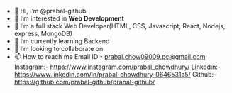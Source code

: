 - 👋 Hi, I’m @prabal-github
- 👀 I’m interested in **Web Development**
- 👀 I’m a full stack Web Developer(HTML, CSS, Javascript, React, Nodejs, express, MongoDB)
- 🌱 I’m currently learning Backend
- 💞️ I’m looking to collaborate on 
- 📫 How to reach me 
      Email ID:- prabal.chow09009.pc@gmail.com
      Instagram:- https://www.instagram.com/prabal_chowdhury/
      Linkedin:- https://www.linkedin.com/in/prabal-chowdhury-0646531a5/
      Github:- https://github.com/prabal-github/prabal-github/
      

<!---
prabal-github/prabal-github is a ✨ special ✨ repository because its `README.md` (this file) appears on your GitHub profile.
You can click the Preview link to take a look at your changes.
--->
